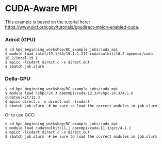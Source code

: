 # CUDA-Aware MPI

This example is based on the tutorial here: <https://www.olcf.ornl.gov/tutorials/gpudirect-mpich-enabled-cuda>.

### Adroit (GPU)

```
$ cd hpc_beginning_workshop/RC_example_jobs/cuda_mpi
$ module load intel/19.1/64/19.1.1.217 cudatoolkit/10.2 openmpi/cuda-10.2/intel-19.1
$ mpicc -lcudart direct.c -o direct.out
$ sbatch job.slurm
```

### Della-GPU

```
$ cd hpc_beginning_workshop/RC_example_jobs/cuda_mpi
$ module load nvhpc/24.3 openmpi/cuda-12.3/nvhpc-24.3/4.1.6 cudatoolkit/12.3
$ mpicc direct.c -o direct.out -lcudart
$ sbatch job.slurm  # be sure to load the correct modules in job.slurm
```

Or to use GCC:

```
$ cd hpc_beginning_workshop/RC_example_jobs/cuda_mpi
$ module load cudatoolkit/11.1 openmpi/cuda-11.1/gcc/4.1.1
$ mpicc -lcudart direct.c -o direct.out
$ sbatch job.slurm  # be sure to load the correct modules in job.slurm
```
